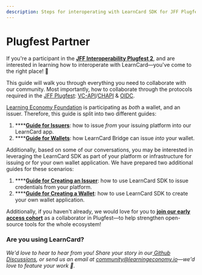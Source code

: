 ```yaml
---
description: Steps for interoperating with LearnCard SDK for JFF Plugfest II
---
```


# Plugfest Partner

If you're a participant in the [**JFF Interoperability Plugfest 2**](https://w3c-ccg.github.io/vc-ed/plugfest-2-2022/), and are interested in learning how to interoperate with LearnCard—you've come to the right place! :tada:

This guide will walk you through everything you need to collaborate with our community. Most importantly, how to collaborate through the protocols required in the [JFF Plugfest](https://w3c-ccg.github.io/vc-ed/plugfest-2-2022/): [VC-API](https://w3c-ccg.github.io/vc-api/)/[CHAPI](https://w3c-ccg.github.io/credential-handler-api/) & [OIDC](https://openid.net/specs/openid-4-verifiable-credential-issuance-1\_0.html).&#x20;

[Learning Economy Foundation](../../protocol-overview/the-learning-economy.md) is participating as _both_ a wallet, and an issuer. Therefore, this guide is split into two different guides:

1. ****[**Guide for Issuers**](guide-for-interop-issuers/): how to issue _from_ your issuing platform into our LearnCard app.&#x20;
2. ****[**Guide for Wallets**](guide-for-interop-wallets.md): how LearnCard Bridge can issue _into_ your wallet.

Additionally, based on some of our conversations, you may be interested in leveraging the LearnCard SDK as part of your platform or infrastructure for issuing or for your own wallet application. We have prepared two additional guides for these scenarios:

1. ****[**Guide for Creating an Issuer**](guide-for-interop-issuers/creating-an-interop-issuer.md): how to use LearnCard SDK to issue credentials from your platform.
2. ****[**Guide for Creating a Wallet**](../../../learn-card-sdk/learncard-core/chapi/chapi-wallet-setup-guide.md): how to use LearnCard SDK to create your own wallet application.

Additionally, if you haven't already, we would love for you to [**join our early access cohort**](broken-reference) as a collaborator in Plugfest—to help strengthen open-source tools for the whole ecosystem!&#x20;

### **Are you using LearnCard?**

_We'd love to hear to hear from you! Share your story in our_[ _Github Discussions_](https://github.com/learningeconomy/LearnCard/discussions/categories/show-and-tell)_, or send us an email at_ [_community@learningeconomy.io_](mailto:community@learningeconomy.io)_—we'd love to feature your work 🙌._

